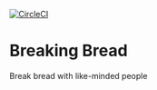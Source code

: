 [![CircleCI](https://circleci.com/gh/tristan957/breaking-bread.svg?style=svg&circle-token=439137cea1fee53c77f955af5d18c0b8292e1a40)](https://circleci.com/gh/tristan957/breaking-bread)

# Breaking Bread

Break bread with like-minded people
